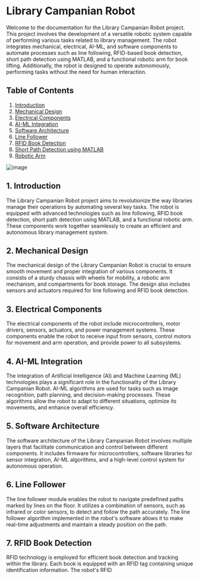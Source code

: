 # Library Campanian Robot

Welcome to the documentation for the Library Campanian Robot project. This project involves the development of a versatile robotic system capable of performing various tasks related to library management. The robot integrates mechanical, electrical, AI-ML, and software components to automate processes such as line following, RFID-based book detection, short path detection using MATLAB, and a functional robotic arm for book lifting. Additionally, the robot is designed to operate autonomously, performing tasks without the need for human interaction.

## Table of Contents
1. [Introduction](#introduction)
2. [Mechanical Design](#mechanical-design)
3. [Electrical Components](#electrical-components)
4. [AI-ML Integration](#ai-ml-integration)
5. [Software Architecture](#software-architecture)
6. [Line Follower](#line-follower)
7. [RFID Book Detection](#rfid-book-detection)
8. [Short Path Detection using MATLAB](#short-path-detection-using-matlab)
9. [Robotic Arm](#robotic-arm)

![image](https://github.com/Shridhar-Pandey/LIBRARY-COMPANION-ROBOT/assets/85010702/0155f993-4b43-41fb-862a-672176105b84)


## 1. Introduction<a name="introduction"></a>
The Library Campanian Robot project aims to revolutionize the way libraries manage their operations by automating several key tasks. The robot is equipped with advanced technologies such as line following, RFID book detection, short path detection using MATLAB, and a functional robotic arm. These components work together seamlessly to create an efficient and autonomous library management system.

## 2. Mechanical Design<a name="mechanical-design"></a>
The mechanical design of the Library Campanian Robot is crucial to ensure smooth movement and proper integration of various components. It consists of a sturdy chassis with wheels for mobility, a robotic arm mechanism, and compartments for book storage. The design also includes sensors and actuators required for line following and RFID book detection.

## 3. Electrical Components<a name="electrical-components"></a>
The electrical components of the robot include microcontrollers, motor drivers, sensors, actuators, and power management systems. These components enable the robot to receive input from sensors, control motors for movement and arm operation, and provide power to all subsystems.

## 4. AI-ML Integration<a name="ai-ml-integration"></a>
The integration of Artificial Intelligence (AI) and Machine Learning (ML) technologies plays a significant role in the functionality of the Library Campanian Robot. AI-ML algorithms are used for tasks such as image recognition, path planning, and decision-making processes. These algorithms allow the robot to adapt to different situations, optimize its movements, and enhance overall efficiency.

## 5. Software Architecture<a name="software-architecture"></a>
The software architecture of the Library Campanian Robot involves multiple layers that facilitate communication and control between different components. It includes firmware for microcontrollers, software libraries for sensor integration, AI-ML algorithms, and a high-level control system for autonomous operation.

## 6. Line Follower<a name="line-follower"></a>
The line follower module enables the robot to navigate predefined paths marked by lines on the floor. It utilizes a combination of sensors, such as infrared or color sensors, to detect and follow the path accurately. The line follower algorithm implemented in the robot's software allows it to make real-time adjustments and maintain a steady position on the path.

## 7. RFID Book Detection<a name="rfid-book-detection"></a>
RFID technology is employed for efficient book detection and tracking within the library. Each book is equipped with an RFID tag containing unique identification information. The robot's RFID
